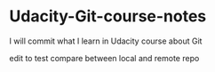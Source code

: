 # Udacity-Git-course-notes
<p>I will commit what I learn in Udacity course about Git </p>
<p>edit to test compare between local and remote repo</p>
